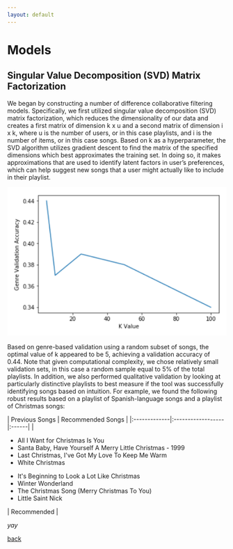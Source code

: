 ```yaml
---
layout: default
---
```


# Models

## Singular Value Decomposition (SVD) Matrix Factorization

We began by constructing a number of difference collaborative filtering models. Specifically, we first utilized singular value decomposition (SVD) matrix factorization, which reduces the dimensionality of our data and creates a first matrix of dimension k x u and a second matrix of dimension i x k, where u is the number of users, or in this case playlists, and i is the number of items, or in this case songs. Based on k as a hyperparameter, the SVD algorithm utilizes gradient descent to find the matrix of the specified dimensions which best approximates the training set. In doing so, it makes approximations that are used to identify latent factors in user’s preferences, which can help suggest new songs that a user might actually like to include in their playlist.

![04](images/04-genre-val-accuracy.png)

Based on genre-based validation using a random subset of songs, the optimal value of k appeared to be 5, achieving a validation accuracy of 0.44. Note that given computational complexity, we chose relatively small validation sets, in this case a random sample equal to 5% of the total playlists. In addition, we also performed qualitative validation by looking at particularly distinctive playlists to best measure if the tool was successfully identifying songs based on intuition. For example, we found the following robust results based on a playlist of Spanish-language songs and a playlist of Christmas songs:

| Previous Songs        | Recommended Songs |
|:-------------|:------------------|:------|
| <ul><li>All I Want for Christmas Is You </li><li>Santa Baby, Have Yourself A Merry Little Christmas - 1999</li><li>Last Christmas, I've Got My Love To Keep Me Warm</li><li>White Christmas</li>
<li>It's Beginning to Look a Lot Like Christmas</li>
<li>Winter Wonderland</li>
<li>The Christmas Song (Merry Christmas To You)</li>
<li>Little Saint Nick</li></ul>| Recommended | 



_yay_

[back](./)
